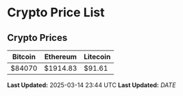 # Crypto Price List

## Crypto Prices
| Bitcoin | Ethereum | Litecoin |
| ------- | -------- | -------- |
| $84070 | $1914.83 | $91.61 |
**Last Updated:** 2025-03-14 23:44 UTC
**Last Updated:** $DATE$
